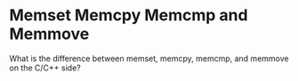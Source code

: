 # Memset Memcpy Memcmp and Memmove
What is the difference between memset, memcpy, memcmp, and memmove on the C/C++ side?
